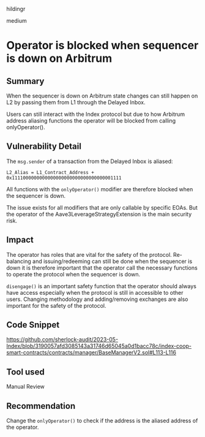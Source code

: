 hildingr

medium

# Operator is blocked when sequencer is down on Arbitrum

## Summary
When the sequencer is down on Arbitrum state changes can still happen on L2 by passing them from L1 through the Delayed Inbox.

Users can still interact with the Index protocol but due to how Arbitrum address aliasing functions the operator will be blocked from calling onlyOperator().

## Vulnerability Detail

The `msg.sender` of a transaction from the Delayed Inbox is aliased:

```solidity
L2_Alias = L1_Contract_Address + 0x1111000000000000000000000000000000001111
```

All functions with the `onlyOperator()` modifier are therefore blocked when the sequencer is down.

The issue exists for all modifiers that are only callable by specific EOAs. But the operator of the Aave3LeverageStrategyExtension is the main security risk.

## Impact

The operator has roles that are vital for the safety of the protocol. Re-balancing and issuing/redeeming can still be done when the sequencer is down it is therefore important that the operator call the necessary functions to operate the protocol when the sequencer is down. 

`disengage()` is an important safety function that the operator should always have access especially when the protocol is still in accessible to other users. Changing methodology and adding/removing exchanges are also important for the safety of the protocol. 

## Code Snippet

https://github.com/sherlock-audit/2023-05-Index/blob/3190057afd3085143a31746d65045a0d1bacc78c/index-coop-smart-contracts/contracts/manager/BaseManagerV2.sol#L113-L116

## Tool used

Manual Review

## Recommendation

Change the `onlyOperator()` to check if the address is the aliased address of the operator.